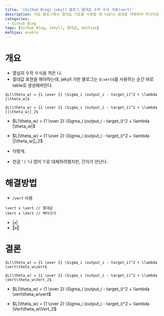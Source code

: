 ```yaml
---
title: '[Github Blog] jekyll 블로그 절대값 수학 수식 사용(vert)'
description: 지킬 블로그에서 절대값 기호를 사용할 때 table 생성을 억제하여 마크다운 문법을 사용하는 방법
categories:
 - Github Blog
tags: [Github Blog, Jekyll, 절대값, mathjax]
mathjax: enable
---
```


# 개요
- 열심히 수학 수식을 적은 나.
- 절대값 표현을 해야하는데, jekyll 기반 블로그는 `$\vert$`를 사용하는 순간 바로 table로 생성해버린다.

```
$L(\theta_w) = {1 \over 2} \Sigma_i (output_i - target_i)^2 + \lambda |\theta_w|$ 

$L(\theta_w) = {1 \over 2} \Sigma_i (output_i - target_i)^2 + \lambda ||\theta_w||_2$ 
```

- $L(\theta_w) = {1 \over 2} \Sigma_i (output_i - target_i)^2 + \lambda |\theta_w|$ 

- $L(\theta_w) = {1 \over 2} \Sigma_i (output_i - target_i)^2 + \lambda ||\theta_w||_2$ 

- 이렇게.
- 한글 'ㅣ'나 영어 'l'로 대체하려했지만, 간지가 안난다.

# 해결방법
- `/vert` 사용

```
\vert x \vert // 절대값
\Vert x \Vert // 벡터크기
```

- $\vert x \vert$
- $\Vert x \Vert$

# 결론

```
$L(\theta_w) = {1 \over 2} \Sigma_i (output_i - target_i)^2 + \lambda \vert\theta_w\vert$ 

$L(\theta_w) = {1 \over 2} \Sigma_i (output_i - target_i)^2 + \lambda \Vert\theta_w\Vert_2$ 
```

- $L(\theta_w) = {1 \over 2} \Sigma_i (output_i - target_i)^2 + \lambda \vert\theta_w\vert$ 

- $L(\theta_w) = {1 \over 2} \Sigma_i (output_i - target_i)^2 + \lambda \Vert\theta_w\Vert_2$ 